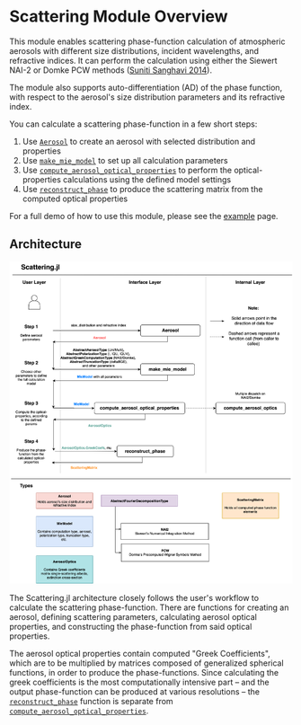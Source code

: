 # Scattering Module Overview

This module enables scattering phase-function calculation of atmospheric aerosols with different size distributions, incident wavelengths, and refractive indices. It can perform the calculation using either the Siewert NAI-2 or Domke PCW methods ([Suniti Sanghavi 2014](https://www.sciencedirect.com/science/article/pii/S0022407313004962)). 

The module also supports auto-differentiation (AD) of the phase function, with respect to the aerosol's size distribution parameters and its refractive index. 

You can calculate a scattering phase-function in a few short steps: 

1. Use [`Aerosol`](@ref) to create an aerosol with selected distribution and properties
2. Use [`make_mie_model`](@ref) to set up all calculation parameters
3. Use [`compute_aerosol_optical_properties`](@ref) to perform the optical-properties calculations using the defined model settings
4. Use [`reconstruct_phase`](@ref) to produce the scattering matrix from the computed optical properties

For a full demo of how to use this module, please see the [example](https://remotesensingtools.github.io/vSmartMOM.jl/dev/pages/Scattering/Example/) page. 

## Architecture

![ArchitectureDiagram](vSmartMOMDiagram-Scattering.drawio.png)

The Scattering.jl architecture closely follows the user's workflow to calculate the scattering phase-function. There are functions for creating an aerosol, defining scattering parameters, calculating aerosol optical properties, and constructing the phase-function from said optical properties. 

The aerosol optical properties contain computed "Greek Coefficients", which are to be multiplied by matrices composed of generalized spherical functions, in order to produce the phase-functions. Since calculating the greek coefficients is the most computationally intensive part – and the output phase-function can be produced at various resolutions – the [`reconstruct_phase`](@ref) function is separate from [`compute_aerosol_optical_properties`](@ref). 